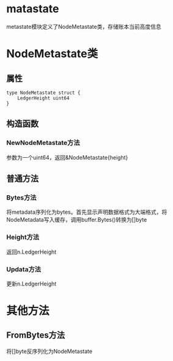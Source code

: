 matastate
===

metastate模块定义了NodeMetastate类，存储账本当前高度信息

# NodeMetastate类

## 属性

```golang
type NodeMetastate struct {
	LedgerHeight uint64
}
```

## 构造函数

### NewNodeMetastate方法

参数为一个uint64，返回&NodeMetastate{height}

## 普通方法

### Bytes方法

将metadata序列化为bytes。首先显示声明数据格式为大端格式，将NodeMetadata写入缓存，调用buffer.Bytes()转换为[]byte

### Height方法

返回n.LedgerHeight

### Updata方法

更新n.LedgerHeight

# 其他方法

## FromBytes方法

将[]byte反序列化为NodeMetastate